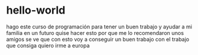 # hello-world
hago este curso de programación para  tener un buen trabajo y ayudar a mi familia en un futuro
quise hacer esto por que me lo recomendaron unos amigos
se ve que con esto voy a conseguir un buen trabajo
con el trabajo que consiga quiero irme a europa
